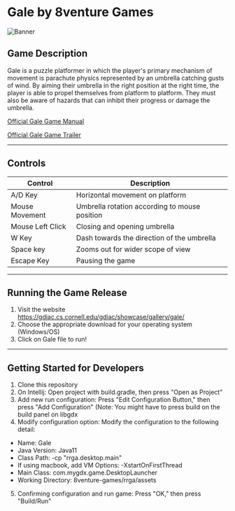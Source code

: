 # Gale by 8venture Games

![Banner](https://github.com/choikh0423/8venture-games/assets/57926472/aaade5c6-5267-40e0-a2f3-9b0e35848cb9)

## Game Description
Gale is a puzzle platformer in which the player's primary mechanism of movement is parachute physics represented by an umbrella catching gusts of wind. By aiming their umbrella in the right position at the right time, the player is able to propel themselves from platform to platform. They must also be aware of hazards that can inhibit their progress or damage the umbrella.

[Official Gale Game Manual](https://drive.google.com/file/d/18eWzLGW1wK-oyUedte51pWnlAx2Vm5ib/view?usp=sharing)

[Official Gale Game Trailer](https://www.youtube.com/watch?v=lg16KX-aXWo)

---
## Controls

| Control | Description |
| ------------- | ------------- |
| A/D Key  | Horizontal movement on platform |
| Mouse Movement | Umbrella rotation according to mouse position |
| Mouse Left Click  | Closing and opening umbrella |
| W Key| Dash towards the direction of the umbrella |
| Space key | Zooms out for wider scope of view|
| Escape Key| Pausing the game |

---
## Running the Game Release
1. Visit the website https://gdiac.cs.cornell.edu/gdiac/showcase/gallery/gale/
2. Choose the appropriate download for your operating system (Windows/OS)
3. Click on Gale file to run!

---
## Getting Started for Developers
1. Clone this repository
2. On Intellij: Open project with build.gradle, then press "Open as Project"
3. Add new run configuration: Press "Edit Configuration Button," then press "Add Configuration" (Note: You might have to press build on the build panel on libgdx
4. Modify configuration option: Modify the configuration to the following detail:
  - Name: Gale
  - Java Version: Java11
  - Class Path: -cp "rrga.desktop.main"
  - If using macbook, add VM Options: -XstartOnFirstThread
  - Main Class: com.mygdx.game.DesktopLauncher
  - Working Directory: 8venture-games/rrga/assets
5. Confirming configuration and run game: Press "OK," then press "Build/Run"
